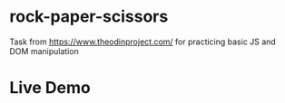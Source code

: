 # rock-paper-scissors
Task from https://www.theodinproject.com/ for practicing basic JS and DOM manipulation

# Live Demo
